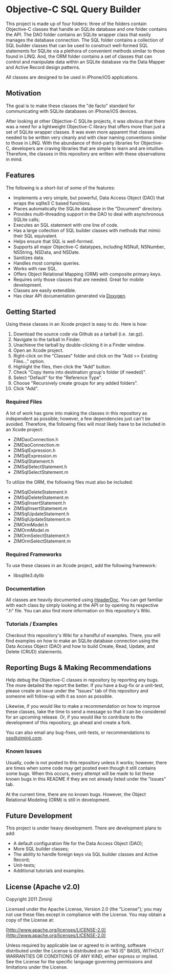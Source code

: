 # Objective-C SQL Query Builder

This project is made up of four folders: three of the folders contain Objective-C classes that handle an SQLite database
and one folder contains the API.  The DAO folder contains an SQLite wrapper class that easily manages the database connection.
The SQL folder contains a collection of SQL builder classes that can be used to construct well-formed SQL statements for
SQLite via a plethora of convenient methods similar to those found in LINQ.  And, the ORM folder contains a set of classes
that can control and manipulate data within an SQLite database via the Data Mapper and Active Record design patterns.

All classes are designed to be used in iPhone/iOS applications.

## Motivation

The goal is to make these classes the "de facto" standard for communicating with SQLite databases on iPhone/iOS devices.

After looking at other Objective-C SQLite projects, it was obvious that there was a need for a lightweight Objective-C
library that offers more than just a set of SQLite wrapper classes.  It was even more apparent that classes needed to be
written very cleanly and with clear naming conventions similar to those in LINQ.  With the abundance of third-party
libraries for Objective-C, developers are craving libraries that are simple to learn and are intuitive.  Therefore, the
classes in this repository are written with these observations in mind.

## Features

The following is a short-list of some of the features:

* Implements a very simple, but powerful, Data Access Object (DAO) that wraps the sqlite3 C based functions.
* Places automatically the SQLite database in the "Document" directory.
* Provides multi-threading support in the DAO to deal with asynchronous SQLite calls;
* Executes an SQL statement with one line of code.
* Has a large collection of SQL builder classes with methods that mimic their SQL equivalent.
* Helps ensure that SQL is well-formed.
* Supports all major Objective-C datatypes, including NSNull, NSNumber, NSString, NSData, and NSDate.
* Sanitizes data.
* Handles most complex queries.
* Works with raw SQL.
* Offers Object Relational Mapping (ORM) with composite primary keys.
* Requires only those classes that are needed.  Great for mobile development.
* Classes are easily extendible.
* Has clear API documentation generated via [Doxygen](http://www.stack.nl/~dimitri/doxygen/).

## Getting Started

Using these classes in an Xcode project is easy to do.  Here is how:

1. Download the source code via Github as a tarball (i.e. .tar.gz).
2. Navigate to the tarball in Finder.
3. Unachieve the tarball by double-clicking it in a Finder window.
4. Open an Xcode project.
5. Right-click on the "Classes" folder and click on the "Add >> Existing Files..." option.
6. Highlight the files, then click the "Add" button.
7. Check "Copy items into destination group's folder (if needed)".
8. Select "Default" for the "Reference Type".
9. Choose "Recursively create groups for any added folders".
10. Click "Add".

### Required Files

A lot of work has gone into making the classes in this repository as independent as possible; however, a few
dependencies just can't be avoided.  Therefore, the following files will most likely have to be included in
an Xcode project:

* ZIMDaoConnection.h
* ZIMDaoConnection.m
* ZIMSqlExpression.h
* ZIMSqlExpression.m
* ZIMSqlStatement.h
* ZIMSqlSelectStatement.h
* ZIMSqlSelectStatement.m

To utilize the ORM, the following files must also be included:

* ZIMSqlDeleteStatement.h
* ZIMSqlDeleteStatement.m
* ZIMSqlInsertStatement.h
* ZIMSqlInsertStatement.m
* ZIMSqlUpdateStatement.h
* ZIMSqlUpdateStatement.m
* ZIMOrmModel.h
* ZIMOrmModel.m
* ZIMOrmSelectStatement.h
* ZIMOrmSelectStatement.m

### Required Frameworks

To use these classes in an Xcode project, add the following framework:

* libsqlite3.dylib

### Documentation

All classes are heavily documented using [HeaderDoc](http://developer.apple.com/library/mac/#documentation/DeveloperTools/Conceptual/HeaderDoc/intro/intro.html#//apple_ref/doc/uid/TP40001215-CH345-SW1).  You can get familiar with each class by simply looking at the API or by opening its
respective ".h" file.  You can also find more information on this repository's Wiki.

### Tutorials / Examples

Checkout this repository's Wiki for a handful of examples.  There, you will find examples on how to make an SQLite
database connection using the Data Access Object (DAO) and how to build Create, Read, Update, and Delete (CRUD)
statements.

## Reporting Bugs & Making Recommendations

Help debug the Objective-C classes in repository by reporting any bugs.  The more detailed the report the better.  If
you have a bug-fix or a unit-test, please create an issue under the "Issues" tab of this repository and someone will
follow-up with it as soon as possible.

Likewise, if you would like to make a recommendation on how to improve these classes, take the time to send a message
so that it can be considered for an upcoming release.  Or, if you would like to contribute to the development of this
repository, go ahead and create a fork.

You can also email any bug-fixes, unit-tests, or recommendations to oss@ziminji.com.

### Known Issues

Usually, code is not posted to this repository unless it works; however, there are times when some code may get posted
even though it still contains some bugs.  When this occurs, every attempt will be made to list these known bugs in this
README if they are not already listed under the "Issues" tab.

At the current time, there are no known bugs.  However, the Object Relational Modeling (ORM) is still in development.

## Future Development

This project is under heavy development.  There are development plans to add:

* A default configuration file for the Data Access Object (DAO);
* More SQL builder classes;
* The ability to handle foreign keys via SQL builder classes and Active Record;
* Unit-tests;
* Additional tutorials and examples.

## License (Apache v2.0)

Copyright 2011 Ziminji

Licensed under the Apache License, Version 2.0 (the "License"); you may not use these files except in compliance with the
License. You may obtain a copy of the License at:

[http://www.apache.org/licenses/LICENSE-2.0](http://www.apache.org/licenses/LICENSE-2.0)

Unless required by applicable law or agreed to in writing, software distributed under the License is distributed on an
"AS IS" BASIS, WITHOUT WARRANTIES OR CONDITIONS OF ANY KIND, either express or implied. See the License for the specific
language governing permissions and limitations under the License.
